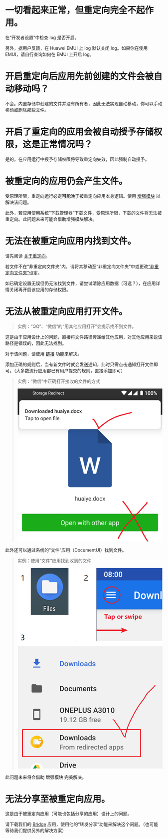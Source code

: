 # 一切看起来正常，但重定向完全不起作用。

在“开发者设置”中检查 log 是否开启。

另外，据用户反馈，在 Huawei EMUI 上 log 默认关闭 log。如果你在使用 EMUI，请自行查询如何在 EMUI 上开启 log。

# 开启重定向后应用先前创建的文件会被自动移动吗？

不会。内置存储中创建的文件并没有所有者，因此无法实现自动移动，你可以手动移动或删除那些文件。

# 开启了重定向的应用会被自动授予存储权限，这是正常情况吗？

是的。在应用运行中授予存储权限将导致重定向失效，因此强制自动授予。

# 被重定向的应用仍会产生文件。

受原理所限，重定向运行必定**可能**晚于被重定向应用本身逻辑。使用 [增强模块](https://rikka.app/storage_redirect/docs/zh-CN/?doc=增强模块) 以解决该问题。

此外，若应用使用系统“下载管理器”下载文件，受原理所限，下载的文件将无法被重定向。此问题未来可能会借助增强模块解决。

# 无法在被重定向应用内找到文件。

请先阅读 [关于重定向](https://rikka.app/storage_redirect/docs/zh-CN/?doc=关于重定向)。

若文件不在“非重定向文件夹”内，请将其移动至“非重定向文件夹”中或更改[“非重定向文件夹”](https://rikka.app/storage_redirect/docs/zh-CN/?doc=非重定向文件夹)设定。

如已确定设置无误但仍无法找到文件，请尝试清除应用数据（可选？），在应用详情关闭再开启该应用的存储权限。

# 无法从被重定向应用打开文件。

> 实例：“QQ”、“微信”的“用其他应用打开”会提示找不到文件。

这是由于应用设计上的问题，直接将文件路径传递给其他应用，对其他应用来说该路径是错误的，因此无法找到。

对于该问题，请使用 [链接](https://rikka.app/storage_redirect/docs/zh-CN/?doc=关于链接) 功能来解决。
  
添加正确的规则后，当有新文件时就会发送通知，此时只需点击通知打开文件即可。（大多数流行应用都已有用户提交的规则，直接添加即可）

> 实例：“微信”中正确打开接收的文件的方式
>
> ![正确打开方式](./../en/images/open_with_0.png)

此外还可以通过系统的“文件”应用（DocumentUI）找到文件。

> 实例：使用“文件”应用找到收到的文件
>
> ![“文件”应用](./../en/images/open_with_1.png)

此问题未来将会借助 增强模块 完美解决。

# 无法分享至被重定向应用。

这是由于被重定向应用（可能也包括分享的应用）设计上的问题。

请下载我们的 [Bridge](https://play.google.com/store/apps/details?id=moe.shizuku.bridge) 应用，使用他的“转发分享”功能来解决这个问题。（也可能等待我们提供另外的解决方案）